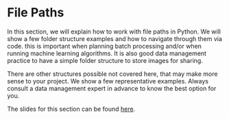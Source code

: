# File Paths

In this section, we will explain how to work with file paths in Python. We will show a few folder structure examples and how to navigate through them via code. this is important when planning batch processing and/or when running machine learning algorithms. It is also good data management practice to have a simple folder structure to store images for sharing.

There are other structures possible not covered here, that may make more sense to your project. We show a few representative examples. Always consult a data management expert in advance to know the best option for you.

The slides for this section can be found [here](https://github.com/BiAPoL/Image-data-science-with-Python-and-Napari-EPFL2022/raw/main/docs/day2a_File_paths/File_paths.pdf).

